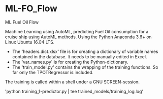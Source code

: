 # ML-FO_Flow
ML Fuel Oil Flow

Machine Learning using AutoML, predicting Fuel Oil consumption for a cruise ship using AutoML methods. Using the Python Anaconda 3.6+ on Linux Ubuntu 16.04 LTS.

- The 'headers.dict.xlsx' file is for creating a dictionary of variable names
contained in the database. It needs to be manually edited in Excel.
- The 'var_names.py' is for creating the Python-dictionary.
- The 'train_model.py' contains the wrapping of the training functions. So far only the TPOTRegressor is included.

The training is called within a shell under a GNU SCREEN-session.

'python training_1-predictor.py | tee trained_models/training_log.log'
